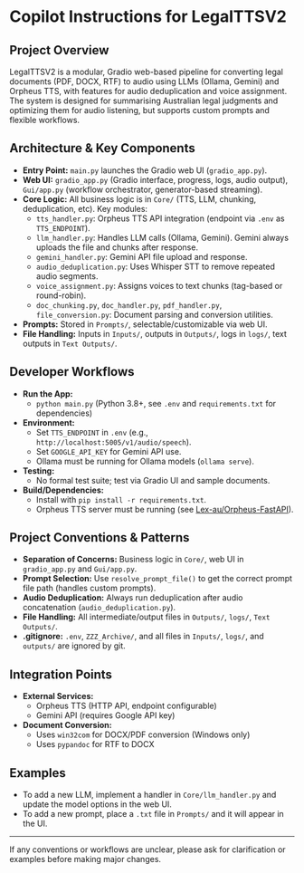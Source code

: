 
# Copilot Instructions for LegalTTSV2

## Project Overview
LegalTTSV2 is a modular, Gradio web-based pipeline for converting legal documents (PDF, DOCX, RTF) to audio using LLMs (Ollama, Gemini) and Orpheus TTS, with features for audio deduplication and voice assignment. The system is designed for summarising Australian legal judgments and optimizing them for audio listening, but supports custom prompts and flexible workflows.

## Architecture & Key Components
- **Entry Point:** `main.py` launches the Gradio web UI (`gradio_app.py`).
- **Web UI:** `gradio_app.py` (Gradio interface, progress, logs, audio output), `Gui/app.py` (workflow orchestrator, generator-based streaming).
- **Core Logic:** All business logic is in `Core/` (TTS, LLM, chunking, deduplication, etc). Key modules:
  - `tts_handler.py`: Orpheus TTS API integration (endpoint via `.env` as `TTS_ENDPOINT`).
  - `llm_handler.py`: Handles LLM calls (Ollama, Gemini). Gemini always uploads the file and chunks after response.
  - `gemini_handler.py`: Gemini API file upload and response.
  - `audio_deduplication.py`: Uses Whisper STT to remove repeated audio segments.
  - `voice_assignment.py`: Assigns voices to text chunks (tag-based or round-robin).
  - `doc_chunking.py`, `doc_handler.py`, `pdf_handler.py`, `file_conversion.py`: Document parsing and conversion utilities.
- **Prompts:** Stored in `Prompts/`, selectable/customizable via web UI.
- **File Handling:** Inputs in `Inputs/`, outputs in `Outputs/`, logs in `logs/`, text outputs in `Text Outputs/`.

## Developer Workflows
- **Run the App:**
  - `python main.py` (Python 3.8+, see `.env` and `requirements.txt` for dependencies)
- **Environment:**
  - Set `TTS_ENDPOINT` in `.env` (e.g., `http://localhost:5005/v1/audio/speech`).
  - Set `GOOGLE_API_KEY` for Gemini API use.
  - Ollama must be running for Ollama models (`ollama serve`).
- **Testing:**
  - No formal test suite; test via Gradio UI and sample documents.
- **Build/Dependencies:**
  - Install with `pip install -r requirements.txt`.
  - Orpheus TTS server must be running (see [Lex-au/Orpheus-FastAPI](https://github.com/Lex-au/Orpheus-FastAPI)).

## Project Conventions & Patterns
- **Separation of Concerns:** Business logic in `Core/`, web UI in `gradio_app.py` and `Gui/app.py`.
- **Prompt Selection:** Use `resolve_prompt_file()` to get the correct prompt file path (handles custom prompts).
- **Audio Deduplication:** Always run deduplication after audio concatenation (`audio_deduplication.py`).
- **File Handling:** All intermediate/output files in `Outputs/`, `logs/`, `Text Outputs/`.
- **.gitignore:** `.env`, `ZZZ_Archive/`, and all files in `Inputs/`, `logs/`, and `outputs/` are ignored by git.

## Integration Points
- **External Services:**
  - Orpheus TTS (HTTP API, endpoint configurable)
  - Gemini API (requires Google API key)
- **Document Conversion:**
  - Uses `win32com` for DOCX/PDF conversion (Windows only)
  - Uses `pypandoc` for RTF to DOCX

## Examples
- To add a new LLM, implement a handler in `Core/llm_handler.py` and update the model options in the web UI.
- To add a new prompt, place a `.txt` file in `Prompts/` and it will appear in the UI.

---
If any conventions or workflows are unclear, please ask for clarification or examples before making major changes.
